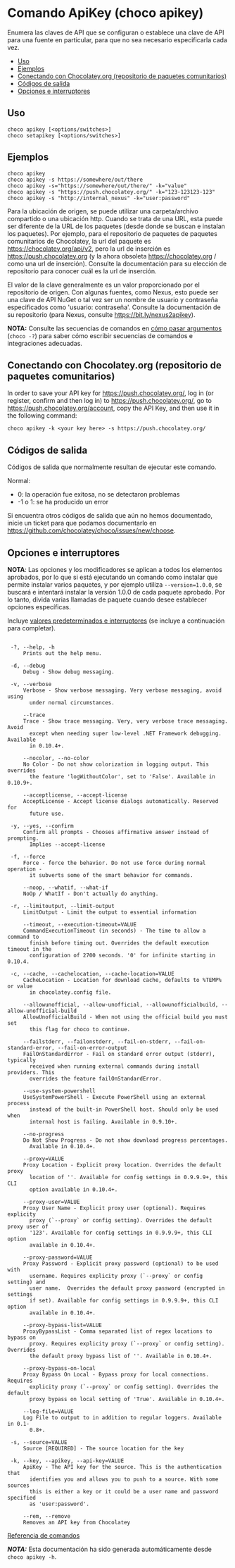 <!-- This file is automatically generated based on output from https://github.com/chocolatey/choco/tree/stable/src/chocolatey/infrastructure.app/commands/ChocolateyApikeyCommand.cs using https://github.com/chocolatey/choco/tree/stable/GenerateDocs.ps1. Contributions are welcome at the original location(s). If the file is not found, it is not part of the open source edition of Chocolatey or the name of the file is different. -->

# Comando ApiKey (choco apikey)

Enumera las claves de API que se configuran o establece una clave de API para una fuente en particular, para que no sea necesario especificarla cada vez.

<!-- TOC -->

- [Uso](#usage)
- [Ejemplos](#examples)
- [Conectando con Chocolatey.org (repositorio de paquetes comunitarios)](#connecting-to-chocolateyorg-community-package-repository)
- [Códigos de salida](#exit-codes)
- [Opciones e interruptores](#options-and-switches)

<!-- /TOC -->

## Uso

    choco apikey [<options/switches>]
    choco setapikey [<options/switches>]

## Ejemplos

    choco apikey
    choco apikey -s https://somewhere/out/there
    choco apikey -s="https://somewhere/out/there/" -k="value"
    choco apikey -s "https://push.chocolatey.org/" -k="123-123123-123"
    choco apikey -s "http://internal_nexus" -k="user:password"

Para la ubicación de origen, se puede utilizar una carpeta/archivo compartido o una ubicación http. Cuando se trata de una URL, esta puede ser diferente de la URL de los paquetes (desde donde se buscan e instalan los paquetes). Por ejemplo, para el repositorio de paquetes de paquetes comunitarios de Chocolatey, la url del paquete es https://chocolatey.org/api/v2, pero la url de inserción es https://push.chocolatey.org (y la ahora obsoleta https://chocolatey.org / como una url de inserción). Consulte la documentación para su elección de repositorio para conocer cuál es la url de inserción.

El valor de la clave generalmente es un valor proporcionado por el repositorio de origen. Con algunas fuentes, como Nexus, esto puede ser una clave de API NuGet o tal vez ser un nombre de usuario y contraseña especificados como 'usuario: contraseña'. Consulte la documentación de su repositorio (para Nexus, consulte https://bit.ly/nexus2apikey).

**NOTA:** Consulte las secuencias de comandos en [cómo pasar argumentos](CommandsReference#how-to-pass-options--switches) (`choco -?`) para saber cómo escribir secuencias de comandos e integraciones adecuadas.


## Conectando con Chocolatey.org (repositorio de paquetes comunitarios)

In order to save your API key for https://push.chocolatey.org/,
 log in (or register, confirm and then log in) to
 https://push.chocolatey.org/, go to https://push.chocolatey.org/account,
 copy the API Key, and then use it in the following command:

    choco apikey -k <your key here> -s https://push.chocolatey.org/


## Códigos de salida

Códigos de salida que normalmente resultan de ejecutar este comando.

Normal:
 -  0: la operación fue exitosa, no se detectaron problemas
 - -1 o 1: se ha producido un error

Si encuentra otros códigos de salida que aún no hemos documentado, inicie un ticket para que podamos documentarlo en
 https://github.com/chocolatey/choco/issues/new/choose.


## Opciones e interruptores

**NOTA**: Las opciones y los modificadores se aplican a todos los elementos aprobados, por lo que si está ejecutando un comando como instalar que permite instalar varios paquetes, y por ejemplo utiliza `--version=1.0.0`, se buscará e intentará instalar la versión 1.0.0 de cada paquete aprobado. Por lo tanto, divida varias llamadas de paquete cuando desee establecer opciones específicas.

Incluye  [valores predeterminados e interruptores](CommandsReference#default-options-and-switches) (se incluye a continuación para completar).

~~~

 -?, --help, -h
     Prints out the help menu.

 -d, --debug
     Debug - Show debug messaging.

 -v, --verbose
     Verbose - Show verbose messaging. Very verbose messaging, avoid using
       under normal circumstances.

     --trace
     Trace - Show trace messaging. Very, very verbose trace messaging. Avoid
       except when needing super low-level .NET Framework debugging. Available
       in 0.10.4+.

     --nocolor, --no-color
     No Color - Do not show colorization in logging output. This overrides
       the feature 'logWithoutColor', set to 'False'. Available in 0.10.9+.

     --acceptlicense, --accept-license
     AcceptLicense - Accept license dialogs automatically. Reserved for
       future use.

 -y, --yes, --confirm
     Confirm all prompts - Chooses affirmative answer instead of prompting.
       Implies --accept-license

 -f, --force
     Force - force the behavior. Do not use force during normal operation -
       it subverts some of the smart behavior for commands.

     --noop, --whatif, --what-if
     NoOp / WhatIf - Don't actually do anything.

 -r, --limitoutput, --limit-output
     LimitOutput - Limit the output to essential information

     --timeout, --execution-timeout=VALUE
     CommandExecutionTimeout (in seconds) - The time to allow a command to
       finish before timing out. Overrides the default execution timeout in the
       configuration of 2700 seconds. '0' for infinite starting in 0.10.4.

 -c, --cache, --cachelocation, --cache-location=VALUE
     CacheLocation - Location for download cache, defaults to %TEMP% or value
       in chocolatey.config file.

     --allowunofficial, --allow-unofficial, --allowunofficialbuild, --allow-unofficial-build
     AllowUnofficialBuild - When not using the official build you must set
       this flag for choco to continue.

     --failstderr, --failonstderr, --fail-on-stderr, --fail-on-standard-error, --fail-on-error-output
     FailOnStandardError - Fail on standard error output (stderr), typically
       received when running external commands during install providers. This
       overrides the feature failOnStandardError.

     --use-system-powershell
     UseSystemPowerShell - Execute PowerShell using an external process
       instead of the built-in PowerShell host. Should only be used when
       internal host is failing. Available in 0.9.10+.

     --no-progress
     Do Not Show Progress - Do not show download progress percentages.
       Available in 0.10.4+.

     --proxy=VALUE
     Proxy Location - Explicit proxy location. Overrides the default proxy
       location of ''. Available for config settings in 0.9.9.9+, this CLI
       option available in 0.10.4+.

     --proxy-user=VALUE
     Proxy User Name - Explicit proxy user (optional). Requires explicity
       proxy (`--proxy` or config setting). Overrides the default proxy user of
       '123'. Available for config settings in 0.9.9.9+, this CLI option
       available in 0.10.4+.

     --proxy-password=VALUE
     Proxy Password - Explicit proxy password (optional) to be used with
       username. Requires explicity proxy (`--proxy` or config setting) and
       user name.  Overrides the default proxy password (encrypted in settings
       if set). Available for config settings in 0.9.9.9+, this CLI option
       available in 0.10.4+.

     --proxy-bypass-list=VALUE
     ProxyBypassList - Comma separated list of regex locations to bypass on
       proxy. Requires explicity proxy (`--proxy` or config setting). Overrides
       the default proxy bypass list of ''. Available in 0.10.4+.

     --proxy-bypass-on-local
     Proxy Bypass On Local - Bypass proxy for local connections. Requires
       explicity proxy (`--proxy` or config setting). Overrides the default
       proxy bypass on local setting of 'True'. Available in 0.10.4+.

     --log-file=VALUE
     Log File to output to in addition to regular loggers. Available in 0.1-
       0.8+.

 -s, --source=VALUE
     Source [REQUIRED] - The source location for the key

 -k, --key, --apikey, --api-key=VALUE
     ApiKey - The API key for the source. This is the authentication that
       identifies you and allows you to push to a source. With some sources
       this is either a key or it could be a user name and password specified
       as 'user:password'.

     --rem, --remove
     Removes an API key from Chocolatey

~~~

[Referencia de comandos](CommandsReference)


***NOTA:*** Esta documentación ha sido generada automáticamente desde `choco apikey -h`.


